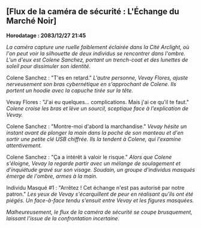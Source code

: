## [Flux de la caméra de sécurité : L'Échange du Marché Noir]

**Horodatage : 2083/12/27 21:45**

_La caméra capture une ruelle faiblement éclairée dans la Cité Arclight, où l'on peut voir la silhouette de deux individus se rencontrer dans l'ombre. L'un d'eux est Colene Sanchez, portant un trench-coat et des lunettes de soleil pour dissimuler son identité._

Colene Sanchez : "T'es en retard."
_L'autre personne, Vevay Flores, ajuste nerveusement son bras cybernétique en s'approchant de Colene. Ils portent un hoodie avec la capuche tirée sur la tête._

Vevay Flores : "J'ai eu quelques... complications. Mais j'ai ce qu'il te faut."
_Colene croise les bras et lève un sourcil, sceptique face à l'explication de Vevay._

Colene Sanchez : "Montre-moi d'abord la marchandise."
_Vevay hésite un instant avant de plonger la main dans la poche de son manteau et d'en sortir une petite clé USB chiffrée. Ils la tendent à Colene, qui l'examine attentivement._

Colene Sanchez : "Ça a intérêt à valoir le risque."
_Alors que Colene s'éloigne, Vevay la regarde partir avec un mélange de soulagement et d'inquiétude gravé sur son visage. Soudain, un groupe d'individus masqués émerge de l'ombre, armes à la main._

Individu Masqué #1 : "Arrêtez ! Cet échange n'est pas autorisé par notre patron."
_Les yeux de Vevay s'écarquillent de peur en réalisant qu'ils ont été piégés. Un face-à-face tendu s'ensuit entre Vevay et les figures masquées._

_Malheureusement, le flux de la caméra de sécurité se coupe brusquement, laissant l'issue de la confrontation incertaine._
